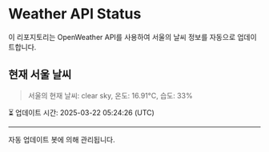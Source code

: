 
# Weather API Status

이 리포지토리는 OpenWeather API를 사용하여 서울의 날씨 정보를 자동으로 업데이트합니다.

## 현재 서울 날씨
> 서울의 현재 날씨: clear sky, 온도: 16.91°C, 습도: 33%

⏳ 업데이트 시간: 2025-03-22 05:24:26 (UTC)

---
자동 업데이트 봇에 의해 관리됩니다.
